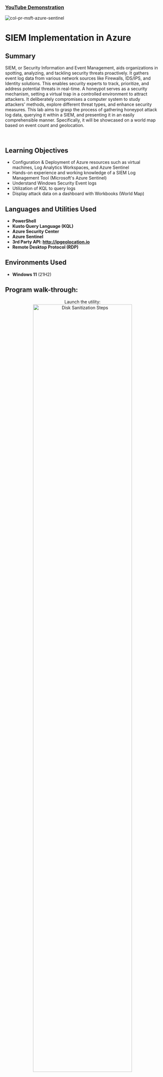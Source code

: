 

 ### [YouTube Demonstration](https://youtu.be/7eJexJVCqJo)

![col-pr-msft-azure-sentinel](https://github.com/DashonJennings/SIEMImplementationInAzure/assets/160358839/9ab55ce6-0954-4892-a1c6-c3b0bfbb45e8)

<h1>SIEM Implementation in Azure</h1>

<h2>Summary</h2>

SIEM, or Security Information and Event Management, aids organizations in spotting, analyzing, and tackling security threats proactively. It gathers event log data from various network sources like Firewalls, IDS/IPS, and Identity solutions. This enables security experts to track, prioritize, and address potential threats in real-time. A honeypot serves as a security mechanism, setting a virtual trap in a controlled environment to attract attackers. It deliberately compromises a computer system to study attackers' methods, explore different threat types, and enhance security measures. This lab aims to grasp the process of gathering honeypot attack log data, querying it within a SIEM, and presenting it in an easily comprehensible manner. Specifically, it will be showcased on a world map based on event count and geolocation.

<br />

<h2>Learning Objectives</h2>

- Configuration & Deployment of Azure resources such as virtual machines, Log Analytics Workspaces, and Azure Sentinel
- Hands-on experience and working knowledge of a SIEM Log Management Tool (Microsoft's Azure Sentinel)
- Understand Windows Security Event logs
- Utilization of KQL to query logs
- Display attack data on a dashboard with Workbooks (World Map)

<h2>Languages and Utilities Used</h2>

- <b>PowerShell</b> 
- <b>Kusto Query Language (KQL)</b>
- <b>Azure Security Center</b>
- <b>Azure Sentinel</b>
- <b>3rd Party API: http://ipgeolocation.io</b>
- <b>Remote Desktop Protocol (RDP)</b>

<h2>Environments Used </h2>

- <b>Windows 11</b> (21H2)

<h2>Program walk-through:</h2>

<p align="center">
Launch the utility: <br/>
<img src="https://i.imgur.com/62TgaWL.png" height="80%" width="80%" alt="Disk Sanitization Steps"/>

<p align="center">
Launch the utility: <br/>
<img src="https://i.imgur.com/62TgaWL.png" height="80%" width="80%" alt="Disk Sanitization Steps"/>

<p align="center">
Launch the utility: <br/>
<img src="https://i.imgur.com/62TgaWL.png" height="80%" width="80%" alt="Disk Sanitization Steps"/>


<br />
<br />


<!--
 ```diff
- text in red
+ text in green
! text in orange
# text in gray
@@ text in purple (and bold)@@
```
--!>
